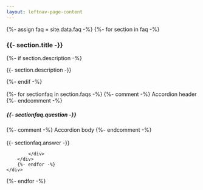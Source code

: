```yaml
---
layout: leftnav-page-content
---
```


{%- assign faq = site.data.faq -%}
{%- for section in faq -%}
	<h3>{{- section.title -}}</h3>
	{%- if section.description -%}
		<p>{{- section.description -}}</p>
	{%- endif -%}
	<div style="margin-top:1rem;margin-bottom:1rem;">
		{%- for sectionfaq in section.faqs -%}
		{%- comment -%} Accordion header {%- endcomment -%}
		<div class="col is-large bp-accordion-header padding has-icons-right field has-addons is-marginless">
			<div class="col is-expanded is-fullwidth is-paddingless">
				<h5 class="has-text-grey-dark is-marginless">
					<b style="cursor:default;">{{- sectionfaq.question -}}</b>
				</h5>
			</div>
			<span class="sgds-icon sgds-icon-plus is-size-4 bp-accordion-button"></span>
		</div>
		{%- comment -%} Accordion body {%- endcomment -%}
		<div id="accordion-body-{% increment counter %}" class="col padding bp-accordion-body">
			<div class="bp-container is-full padding--top--lg padding--bottom" style="width: 100%">		
				<div class="row is-multiline" markdown="1">
{{- sectionfaq.answer -}}
</div>		
	
			</div>
		</div>
		{%- endfor -%}
	</div>
{%- endfor -%}
